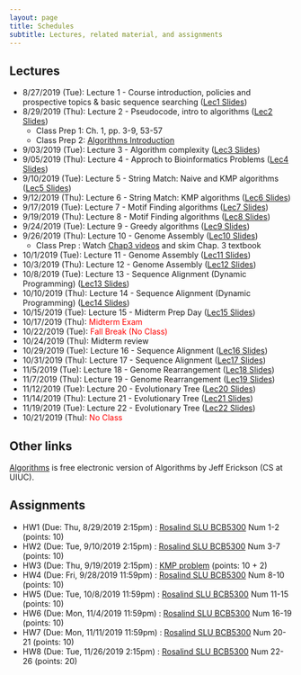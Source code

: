 ```yaml
---
layout: page
title: Schedules
subtitle: Lectures, related material, and assignments
---
```

## Lectures

 * 8/27/2019 (Tue): Lecture 1 - Course introduction, policies and prospective topics & basic sequence searching ([Lec1 Slides][1])
 * 8/29/2019 (Thu): Lecture 2 - Pseudocode, intro to algorithms ([Lec2 Slides][2])
   * Class Prep 1: Ch. 1, pp. 3-9, 53-57
   * Class Prep 2: [Algorithms Introduction](http://jeffe.cs.illinois.edu/teaching/algorithms/book/00-intro.pdf)
 * 9/03/2019 (Tue): Lecture 3 - Algorithm complexity ([Lec3 Slides][3])
 * 9/05/2019 (Thu): Lecture 4 - Approch to Bioinformatics Problems ([Lec4 Slides][4])
 * 9/10/2019 (Tue): Lecture 5 - String Match: Naive and KMP algorithms ([Lec5 Slides][5])
 * 9/12/2019 (Thu): Lecture 6 - String Match: KMP algorithms ([Lec6 Slides][6])
 * 9/17/2019 (Tue): Lecture 7 - Motif Finding algorithms ([Lec7 Slides][7])
 * 9/19/2019 (Thu): Lecture 8 - Motif Finding algorithms ([Lec8 Slides][8])
 * 9/24/2019 (Tue): Lecture 9 - Greedy algorithms ([Lec9 Slides][9])
 * 9/26/2019 (Thu): Lecture 10 - Genome Assembly ([Lec10 Slides][10])
   * Class Prep : Watch [Chap3 videos](https://www.youtube.com/watch?list=PLQ-85lQlPqFNGdaeGpV8dPEeSm3AChb6L&v=vjB6nhOu3BY) and skim Chap. 3 textbook
 * 10/1/2019 (Tue): Lecture 11 - Genome Assembly ([Lec11 Slides][11])
 * 10/3/2019 (Thu): Lecture 12 - Genome Assembly ([Lec12 Slides][12])
 * 10/8/2019 (Tue): Lecture 13 - Sequence Alignment (Dynamic Programming) ([Lec13 Slides][13])
 * 10/10/2019 (Thu): Lecture 14 - Sequence Alignment (Dynamic Programming) ([Lec14 Slides][14])
 * 10/15/2019 (Tue): Lecture 15 - Midterm Prep Day ([Lec15 Slides][15])
 * 10/17/2019 (Thu): <span style="color:red">Midterm Exam</span>
 * 10/22/2019 (Tue): <span style="color:red">Fall Break (No Class)</span>
 * 10/24/2019 (Thu): Midterm review
 * 10/29/2019 (Tue): Lecture 16 - Sequence Alignment ([Lec16 Slides][16])
 * 10/31/2019 (Thu): Lecture 17 - Sequence Alignment ([Lec17 Slides][17])
 * 11/5/2019 (Tue): Lecture 18 - Genome Rearrangement ([Lec18 Slides][18])
 * 11/7/2019 (Thu): Lecture 19 - Genome Rearrangement ([Lec19 Slides][19])
 * 11/12/2019 (Tue): Lecture 20 - Evolutionary Tree ([Lec20 Slides][20])
 * 11/14/2019 (Thu): Lecture 21 - Evolutionary Tree ([Lec21 Slides][21])
 * 11/19/2019 (Tue): Lecture 22 - Evolutionary Tree ([Lec22 Slides][22])
 * 10/21/2019 (Thu): <span style="color:red">No Class</span>
  
## Other links
[Algorithms](http://jeffe.cs.illinois.edu/teaching/algorithms/#book) is free electronic version of Algorithms by Jeff Erickson (CS at UIUC).

## Assignments 
* HW1 (Due: Thu, 8/29/2019 2:15pm) : [Rosalind SLU BCB5300](http://rosalind.info/classes/632/) Num 1-2 (points: 10)
* HW2 (Due: Tue, 9/10/2019 2:15pm) : [Rosalind SLU BCB5300](http://rosalind.info/classes/632/) Num 3-7 (points: 10)
* HW3 (Due: Thu, 9/19/2019 2:15pm) : [KMP problem](homework/hw3.md) (points: 10 + 2)
* HW4 (Due: Fri, 9/28/2019 11:59pm) : [Rosalind SLU BCB5300](http://rosalind.info/classes/632/) Num 8-10 (points: 10)
* HW5 (Due: Tue, 10/8/2019 11:59pm) : [Rosalind SLU BCB5300](http://rosalind.info/classes/632/) Num 11-15 (points: 10)
* HW6 (Due: Mon, 11/4/2019 11:59pm) : [Rosalind SLU BCB5300](http://rosalind.info/classes/632/) Num 16-19 (points: 10)
* HW7 (Due: Mon, 11/11/2019 11:59pm) : [Rosalind SLU BCB5300](http://rosalind.info/classes/632/) Num 20-21 (points: 10)
* HW8 (Due: Tue, 11/26/2019 2:15pm) : [Rosalind SLU BCB5300](http://rosalind.info/classes/632/) Num 22-26 (points: 20)

[1]:{{site.url}}/lectures/BCB5300_Lec01.pdf
[2]:{{site.url}}/lectures/BCB5300_Lec02.pdf
[3]:{{site.url}}/lectures/BCB5300_Lec03.pdf
[4]:{{site.url}}/lectures/BCB5300_Lec04.pdf
[5]:{{site.url}}/lectures/BCB5300_Lec05.pdf
[6]:{{site.url}}/lectures/BCB5300_Lec06.pdf
[7]:{{site.url}}/lectures/BCB5300_Lec07.pdf
[8]:{{site.url}}/lectures/BCB5300_Lec08.pdf
[9]:{{site.url}}/lectures/BCB5300_Lec09.pdf
[10]:{{site.url}}/lectures/BCB5300_Lec10.pdf
[11]:{{site.url}}/lectures/BCB5300_Lec11.pdf
[12]:{{site.url}}/lectures/BCB5300_Lec12.pdf
[13]:{{site.url}}/lectures/BCB5300_Lec13.pdf
[14]:{{site.url}}/lectures/BCB5300_Lec14.pdf
[15]:{{site.url}}/lectures/BCB5300_Lec15.pdf
[16]:{{site.url}}/lectures/BCB5300_Lec16.pdf
[17]:{{site.url}}/lectures/BCB5300_Lec17.pdf
[18]:{{site.url}}/lectures/BCB5300_Lec18.pdf
[19]:{{site.url}}/lectures/BCB5300_Lec19.pdf
[20]:{{site.url}}/lectures/BCB5300_Lec20.pdf
[21]:{{site.url}}/lectures/BCB5300_Lec21.pdf
[22]:{{site.url}}/lectures/BCB5300_Lec22.pdf
